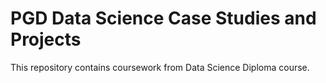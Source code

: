 # PGD Data Science Case Studies and Projects



This repository contains coursework from Data Science Diploma course.



